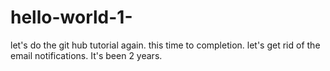 # hello-world-1-
let's do the git hub tutorial again. this time to completion. let's get rid of the email notifications. It's been 2 years.
